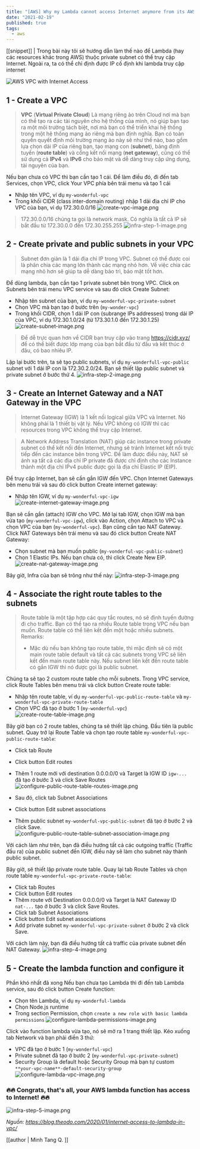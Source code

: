 ```yaml
---
title: "[AWS] Why my Lambda cannot access Internet anymore from its AWS VPC?"
date: "2021-02-19"
published: true
tags:
  - aws
---
```

[[snippet]]
| Trong bài này tôi sẽ hướng dẫn làm thế nào để Lambda (hay các resources khác trong AWS) thuộc private subnet có thể truy cập Internet. Ngoài ra, ta có thể chỉ định được IP cố định khi lambda truy cập internet

![AWS VPC with Internet Access](https://blog.theodo.com/static/ab8c61557bfb8bb1310933f58d76e74c/a79d3/aws-vpc-internet-access-thumbnail-image.png)

## 1 - Create a VPC

> **VPC** (**Virtual Private Cloud**) Là mạng riêng ảo trên Cloud nơi mà bạn có thể tạo ra các tài nguyên cho hệ thống của mình, nó giúp bạn tạo ra một môi trường tách biệt, nơi mà bạn có thể triển khai hệ thống trong một hệ thống mạng ảo riêng mà bạn định nghĩa. Bạn có toàn quyền quyết định môi trường mạng ảo này sẽ như thế nào, bao gồm lựa chọn dải IP của riêng bạn, tạo mạng con (**subnet**), bảng định tuyến (**route table**) và cổng kết nối mạng (**net gateway**), cũng có thể sử dụng cả **IPv4** và **IPv6** cho bảo mật và dễ dàng truy cập ứng dụng, tài nguyên của bạn.

Nếu bạn chưa có VPC thì bạn cần tạo 1 cái.
Để làm điều đó, đi đến tab Services, chọn VPC, click Your VPC phía bên trái menu và tạo 1 cái
- Nhập tên VPC, ví dụ `my-wonderful-vpc`
- Trong khối CIDR (class inter-domain routing) nhập 1 dải địa chỉ IP cho VPC của bạn, ví dụ 172.30.0.0/16
![create-vpc-image.png](https://blog.theodo.com/static/12dddc4cf6be0009fc21ad56da5414af/50383/create-vpc-image.png)
> 172.30.0.0/16 chúng ta gọi là network mask. Có nghĩa là tất cả IP sẽ bắt đầu từ 172.30.0.0 đến 172.30.255.255
![infra-step-1-image.png](https://blog.theodo.com/static/49d09eacdd40b1b6616f6b32af3fa0ad/50383/infra-step-1-image.png)

## 2 - Create private and public subnets in your VPC

>Subnet đơn giản là 1 dải địa chỉ IP trong VPC. Subnet có thể được coi là phân chia các mạng lớn thành các mạng nhỏ hơn. Về việc chia các mạng nhỏ hơn sẽ giúp ta dễ dàng bảo trì, bảo mật tốt hơn.

Để dùng lambda, bạn cần tạo 1 private subnet bên trong VPC.
Click on Subnets bên trái menu VPC service và sau đó click Create Subnet:
- Nhập tên subnet của bạn, ví dụ `my-wonderful-vpc-private-subnet`
- Chọn VPC mà bạn tạo ở bước trên (`my-wonder-vpc`)
- Trong khối CIDR, chọn 1 dải IP con (subrange IPs addresses) trong dải IP của VPC, ví dụ 172.30.1.0/24 (từ 173.30.1.0 đến 172.30.1.25)
![create-subnet-image.png](https://blog.theodo.com/static/19139e2d6109ddc2f4335db22e427c4c/50383/create-subnet-image.png)
> Để dễ trực quan hơn về CIDR bạn truy cập vào trang https://cidr.xyz/ để có thể biết được lớp mạng của bạn bắt đầu từ đầu và kết thúc ở đâu, có bao nhiêu IP.

Lặp lại bước trên, ta sẽ tạo public subnets, ví dụ `my-wonderfull-vpc-public` subnet với 1 dải IP con là 172.30.2.0/24.
Bạn sẽ thiết lập public subnet và private subnet ở bước thứ 4.
![infra-step-2-image.png](https://blog.theodo.com/static/08e12c442dc676f731fb65be57f54f49/50383/infra-step-2-image.png)

## 3 - Create an Internet Gateway and a NAT Gateway in the VPC

> Internet Gateway (IGW) là 1 kết nối logical giữa VPC và Internet. Nó không phải là 1 thiết bị vật lý. Nếu VPC không có IGW thì các resources trong VPC không thể truy cập Internet.

> A Network Address Translation (NAT) giúp các instance trong private subnet có thể kết nối đến Internet, nhưng sẽ tránh Internet kết nối trực tiếp đến các instance bên trong VPC. Đề làm được điều này, NAT sẽ ánh xạ tất cả các địa chỉ IP private đã được chỉ định cho các Instance thành một địa chỉ IPv4 public được gọi là địa chỉ Elastic IP (EIP).

Để truy cập Internet, bạn sẽ cần gắn IGW đến VPC.
Chọn Internet Gateways bên menu trái và sau đó click button Create internet gateway:
- Nhập tên IGW, ví dụ `my-wonderful-vpc-igw`
![create-internet-gateway-image.png](https://blog.theodo.com/static/41ce266991f341fdb961aadce3a59dc0/50383/create-internet-gateway-image.png)

Bạn sẽ cần gắn (attach) IGW cho VPC. Mở lại tab IGW, chọn IGW mà bạn vừa tạo (`my-wonderful-vpc-igw`), click vào Action, chọn Attach to VPC và chọn VPC của bạn (`my-wonderful-vpc`).
Bạn cũng cần tạo NAT Gateway. Click NAT Gateways bên trái menu và sau đó click button Create NAT Gateway:
- Chọn subnet mà bạn muốn public (`my-vonderful-vpc-public-subnet`)
- Chọn 1 Elastic IPs. Nếu bạn chưa có, thì click Create New EIP.
![create-nat-gateway-image.png](https://blog.theodo.com/static/7aa827098d17caed31765460b403b981/50383/create-nat-gateway-image.png)

Bây giờ, Infra của bạn sẽ trông như thế này:
![infra-step-3-image.png](https://blog.theodo.com/static/803d02f074409334a01dae329754468b/50383/infra-step-3-image.png)

## 4 - Associate the right route tables to the subnets

> Route table là một tập hợp các quy tắc routes, nó sẽ định tuyến đường đi cho traffic. Bạn có thể tạo ra nhiều Route table trong VPC nếu bạn muốn. Route table có thể liên kết đến một hoặc nhiều subnets.
> Remarks:
> - Mặc dù nếu bạn không tạo route table, thì mặc định sẽ có một main route table default và tất cả các subnets trong VPC sẽ liên kết đến main route table này.
> Nếu subnet liên kết đến route table có gắn IGW thì nó được gọi là public subnet.

Chúng ta sẽ tạo 2 custom route table cho mỗi subnets.
Trong VPC service, click Route Tables bên menu trái và click button Create route table:
- Nhập tên route table, ví dụ `my-wonderful-vpc-public-route-table` và `my-wonderful-vpc-private-route-table`
- Chọn VPC đã tạo ở bước 1 (`my-wonderful-vpc`)
![create-route-table-image.png](https://blog.theodo.com/static/68f753b7d01ec4f6c004db14956c2331/50383/create-route-table-image.png)

Bây giờ bạn có 2 route tables, chúng ta sẽ thiết lập chúng. Đầu tiên là public subnet.
Quay trở lại Route Table và chọn tạo route table `my-wonderful-vpc-public-route-table`:
- Click tab Route
- Click button Edit routes
- Thêm 1 route mới với destination 0.0.0.0/0 và Target là IGW ID `igw-...` đã tạo ở bước 3 và click Save Routes
![configure-public-route-table-routes-image.png](https://blog.theodo.com/static/307cc080b0692cdf810187dfd87fb3c1/50383/configure-public-route-table-routes-image.png)

- Sau đó, click tab Subnet Associations
- Click button Edit subnet associations
- Thêm public subnet `my-wonderful-vpc-public-subnet` đã tạo ở bước 2 và click Save.
![configure-public-route-table-subnet-association-image.png](https://blog.theodo.com/static/051d00934b4a2e260d9db69048d3d22f/50383/configure-public-route-table-subnet-association-image.png)

Với cách làm như trên, bạn đã điều hướng tất cả các outgoing traffic (Traffic đầu ra) của public subnet đến IGW, điều này sẽ làm cho subnet này thành public subnet.

Bây giờ, sẽ thiết lập private route table. Quay lại tab Route Tables và chọn route table `my-wonderful-vpc-private-route-table`:
- Click tab Routes
- Click button Edit routes
- Thêm route với Destination 0.0.0.0/0 và Target là NAT Gateway ID `nat-...` tạo ở bước 3 và click Save Routes.
- Click tab Subnet Associations
- Click button Edit subnet associations
- Add private subnet `my-wonderful-vpc-private-subnet` ở bước 2 và click Save.

Với cách làm này, bạn đã điều hướng tất cả traffic của private subnet đến NAT Gateway.
![infra-step-4-image.png](https://blog.theodo.com/static/f031e446d606674453849748d76df61c/50383/infra-step-4-image.png)

## 5 - Create the lambda function and configure it

Phần khó nhất đã xong
Nếu bạn chưa tạo Lambda thì đi đến tab Lambda service, sau đó click button Create function:
- Chọn tên Lambda, ví dụ `my-wonderful-lambda`
- Chọn Node.js runtime
- Trong section Permission, chọn `create a new role with basic lambda permissions`
![configure-lambda-permissions-image.png](https://blog.theodo.com/static/a94a4a7cf62d680e58e0af7d130f7e64/50383/configure-lambda-permissions-image.png)

Click vào function lambda vừa tạo, nó sẽ mở ra 1 trang thiết lập. Kéo xuống tab Network và bạn phải điền 3 thứ:
- VPC đã tạo ở bước 1 (`my-wonderful-vpc`)
- Private subnet đã tạo ở bước 2 (`my-wonderful-vpc-private-subnet`)
- Security Group là default hoặc Security Group mà bạn tự custom `**your-vpc-name**-default-security-group`
![configure-lambda-vpc-image.png](https://blog.theodo.com/static/b2e31ea61377158c21380d99bb121885/50383/configure-lambda-vpc-image.png)

### 🔥🔥 Congrats, that's all, your AWS lambda function has access to Internet! 🔥🔥

![infra-step-5-image.png](https://blog.theodo.com/static/ed3e678879d7cd543ba42ce4566b8c9e/50383/infra-step-5-image.png)

*Nguồn: https://blog.theodo.com/2020/01/internet-access-to-lambda-in-vpc/*

[[author | Minh Tang Q. ]]
